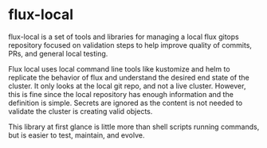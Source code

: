 # flux-local

flux-local is a set of tools and libraries for managing a local flux gitops repository focused on validation steps to help improve quality of commits, PRs, and general local testing.

Flux local uses local command line tools like kustomize and helm to replicate the behavior of
flux and understand the desired end state of the cluster. It only looks at the local git repo,
and not a live cluster. However, this is fine since the local repository has enough information
and the definition is simple. Secrets are ignored as the content is not needed to validate the
cluster is creating valid objects.

This library at first glance is little more than shell scripts running commands, but is easier
to test, maintain, and evolve.

